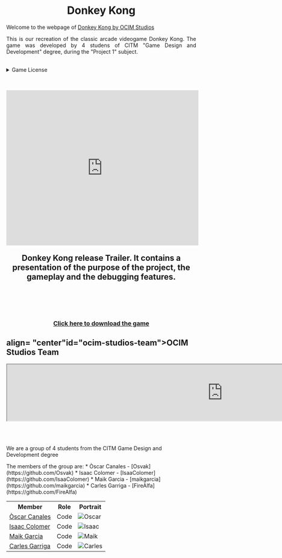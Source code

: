 <h1  align="center" id="donkey-kong">Donkey Kong</h1>

<p><p>Welcome to the webpage of <a href="https://github.com/FireAlfa/OCIM-Studios">Donkey Kong by OCIM Studios</a></p>

<p align="justify">This is our recreation of the classic arcade videogame Donkey Kong. The game was developed by 4 studens of CITM "Game Design and Development" degree, during the "Project 1" subject.</p>




<br>
<details>
  <summary>Game License </summary>
  <br><br>
  MIT License
 <br><br>
Copyright (c) [2020] [Òscar Canales Villar, Isaac Colomer Casas, Maik Garcia Alvarez, Carles Garriga de la Mota]
 <br><br>
<p align="justify">Permission is hereby granted, free of charge, to any person obtaining a copy of this software and associated documentation files (the "Software"), to deal in the Software without restriction, including without limitation the rights to use, copy, modify, merge, publish, distribute, sublicense, and/or sell copies of the Software, and to permit persons to whom the Software is furnished to do so, subject to the following conditions:</p>
<p align="justify">The above copyright notice and this permission notice shall be included in all copies or substantial portions of the Software.</p>
<p align="justify">THE SOFTWARE IS PROVIDED "AS IS", WITHOUT WARRANTY OF ANY KIND, EXPRESS OR IMPLIED, INCLUDING BUT NOT LIMITED TO THE WARRANTIES OF MERCHANTABILITY, FITNESS FOR A PARTICULAR PURPOSE AND NONINFRINGEMENT. IN NO EVENT SHALL THE AUTHORS OR COPYRIGHT HOLDERS BE LIABLE FOR ANY CLAIM, DAMAGES OR OTHER LIABILITY, WHETHER IN AN ACTION OF CONTRACT, TORT OR OTHERWISE, ARISING FROM, OUT OF OR IN CONNECTION WITH THE SOFTWARE OR THE USE OR OTHER DEALINGS IN THE SOFTWARE.</p>
  </details>
  
  
  
  <br>
  <h2 align="center"id="donkey-kong-trailer"Donkey Kong Trailer</h2>
  
<iframe width="510" height="412"
src="https://www.youtube.com/watch?v=ScMzIvxBSi4" frameborder="0" allowfullscreen>
</iframe>
<p>Donkey Kong release Trailer. It contains a presentation of the purpose of the project, the gameplay and the debugging features.</p> 

<br><br>


<!--Add Trailer video and release .zip -->


<h2 align="center"id="donkey-kong-build"Donkey Kong Build"</h2>
<font size="3"><a href="https://github.com/FireAlfa/OCIM-Studios-Donkey-Kong/releases/download/v1.00/Donkey_Kong.zip">Click here to download the game</a></font>
                        
<h2> align= "center"id="ocim-studios-team">OCIM Studios Team</h2>
<iframe width="1144" height"605" 
src="https://github.com/FireAlfa/OCIM-Studios-Donkey-Kong/tree/master/docs/teamphoto.png">
</iframe>


<br><br>
<p>We are a group of 4 students from the CITM Game Design and Development degree</p>
The members of the group are:
* Òscar Canales  - [Osvak](https://github.com/Osvak)
* Isaac Colomer  - [IsaaColomer](https://github.com/IsaaColomer)
* Maik Garcia    - [maikgarcia](https://github.com/maikgarcia)
* Carles Garriga - [FireAlfa](https://github.com/FireAlfa)                                    

<table style="width:100%">
  <tr>
    <th>Member</th>
    <th>Role</th> 
    <th>Portrait</th>
  </tr>
  <tr>
    <td> <a href="(https://github.com/Osvak">Òscar Canales</a></td>
    <td>Code</td> 
    <td><img src="https://github.com/FireAlfa/OCIM-Studios-Donkey-Kong/tree/master/docs/OscarPortrait.png" alt="Oscar" class="inline"></td>
  </tr>
    <tr>
    <td> <a href="https://github.com/IsaaColomer">Isaac Colomer</a></td>
    <td>Code</td> 
    <td><img src="https://github.com/FireAlfa/OCIM-Studios-Donkey-Kong/tree/master/docs/IsaacPortrait.png" alt="Isaac" class="inline"></td>
  </tr>
    <tr>
    <td> <a href="https://github.com/maikgarcia">Maik Garcia</a></td>
    <td>Code</td> 
    <td><img src="https://github.com/FireAlfa/OCIM-Studios-Donkey-Kong/tree/master/docs/MaikPortrait.png" alt="Maik" class="inline"></td>
  </tr>
  <tr>
    <td><a href="https://github.com/FireAlfa">Carles Garriga</a></td>
    <td>Code</td> 
    <td><img src="https://github.com/FireAlfa/OCIM-Studios-Donkey-Kong/tree/master/docs/CarlesPortrait.png" alt="Carles" class="inline"></td>
  </tr>
</table>
</center>
